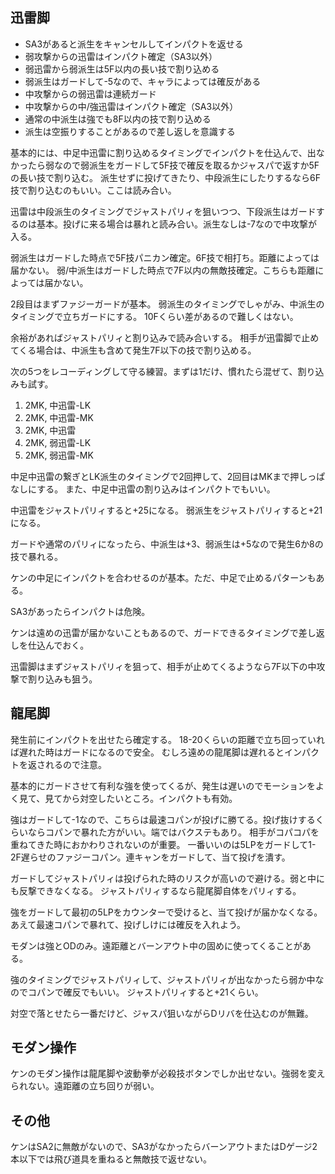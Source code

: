 ## 迅雷脚

- SA3があると派生をキャンセルしてインパクトを返せる
- 弱攻撃からの迅雷はインパクト確定（SA3以外）
- 弱迅雷から弱派生は5F以内の長い技で割り込める
- 弱派生はガードして-5なので、キャラによっては確反がある
- 中攻撃からの弱迅雷は連続ガード
- 中攻撃からの中/強迅雷はインパクト確定（SA3以外）
- 通常の中派生は強でも8F以内の技で割り込める
- 派生は空振りすることがあるので差し返しを意識する

基本的には、中足中迅雷に割り込めるタイミングでインパクトを仕込んで、出なかったら弱なので弱派生をガードして5F技で確反を取るかジャスパで返すか5Fの長い技で割り込む。
派生せずに投げてきたり、中段派生にしたりするなら6F技で割り込むのもいい。ここは読み合い。

迅雷は中段派生のタイミングでジャストパリィを狙いつつ、下段派生はガードするのは基本。投げに来る場合は暴れと読み合い。派生なしは-7なので中攻撃が入る。

弱派生はガードした時点で5F技パニカン確定。6F技で相打ち。距離によっては届かない。
弱/中派生はガードした時点で7F以内の無敵技確定。こちらも距離によっては届かない。

2段目はまずファジーガードが基本。
弱派生のタイミングでしゃがみ、中派生のタイミングで立ちガードにする。
10Fくらい差があるので難しくはない。

余裕があればジャストパリィと割り込みで読み合いする。
相手が迅雷脚で止めてくる場合は、中派生も含めて発生7F以下の技で割り込める。

次の5つをレコーディングして守る練習。まずは1だけ、慣れたら混ぜて、割り込みも試す。

1. 2MK, 中迅雷-LK
2. 2MK, 中迅雷-MK
3. 2MK, 中迅雷
4. 2MK, 弱迅雷-LK
5. 2MK, 弱迅雷-MK

中足中迅雷の繋ぎとLK派生のタイミングで2回押して、2回目はMKまで押しっぱなしにする。
また、中足中迅雷の割り込みはインパクトでもいい。

中迅雷をジャストパリィすると+25になる。
弱派生をジャストパリィすると+21になる。

ガードや通常のパリィになったら、中派生は+3、弱派生は+5なので発生6か8の技で暴れる。

ケンの中足にインパクトを合わせるのが基本。ただ、中足で止めるパターンもある。

SA3があったらインパクトは危険。

ケンは遠めの迅雷が届かないこともあるので、ガードできるタイミングで差し返しを仕込んでおく。

迅雷脚はまずジャストパリィを狙って、相手が止めてくるようなら7F以下の中攻撃で割り込みも狙う。

## 龍尾脚

発生前にインパクトを出せたら確定する。
18-20くらいの距離で立ち回っていれば遅れた時はガードになるので安全。
むしろ遠めの龍尾脚は遅れるとインパクトを返されるので注意。

基本的にガードさせて有利な強を使ってくるが、発生は遅いのでモーションをよく見て、見てから対空したいところ。インパクトも有効。

強はガードして-1なので、こちらは最速コパンが投げに勝てる。投げ抜けするくらいならコパンで暴れた方がいい。端ではバクステもあり。
相手がコパコパを重ねてきた時におかわりされないのが重要。
一番いいのは5LPをガードして1-2F遅らせのファジーコパン。連キャンをガードして、当て投げを潰す。

ガードしてジャストパリィは投げられた時のリスクが高いので避ける。弱と中にも反撃できなくなる。
ジャストパリィするなら龍尾脚自体をパリィする。

強をガードして最初の5LPをカウンターで受けると、当て投げが届かなくなる。
あえて最速コパンで暴れて、投げしけには確反を入れよう。

モダンは強とODのみ。遠距離とバーンアウト中の固めに使ってくることがある。

強のタイミングでジャストパリィして、ジャストパリィが出なかったら弱か中なのでコパンで確反でもいい。
ジャストパリィすると+21くらい。

対空で落とせたら一番だけど、ジャスパ狙いながらDリバを仕込むのが無難。

## モダン操作

ケンのモダン操作は龍尾脚や波動拳が必殺技ボタンでしか出せない。強弱を変えられない。遠距離の立ち回りが弱い。

## その他

ケンはSA2に無敵がないので、SA3がなかったらバーンアウトまたはDゲージ2本以下では飛び道具を重ねると無敵技で返せない。
